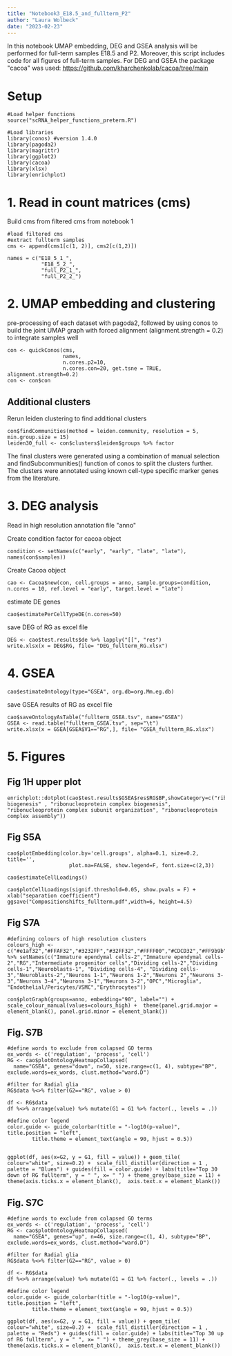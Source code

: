 ```yaml
---
title: "Notebook3_E18.5_and_fullterm_P2"
author: "Laura Wolbeck"
date: "2023-02-23"
---
```


In this notebook UMAP embedding, DEG and GSEA analysis will be performed for full-term samples E18.5 and P2. Moreover, this script includes code for all figures of full-term samples. 
For DEG and GSEA the package "cacoa" was used: https://github.com/kharchenkolab/cacoa/tree/main

# Setup
```{r setup, results='hide', warning=FALSE, message = FALSE}
#Load helper functions
source("scRNA_helper_functions_preterm.R")

#Load libraries
library(conos) #version 1.4.0
library(pagoda2)
library(magrittr)
library(ggplot2)
library(cacoa)
library(xlsx)
library(enrichplot)
```

# 1. Read in count matrices (cms)
Build cms from filtered cms from notebook 1

```{r, eval=F, echo=F}
#load filtered cms
#extract fullterm samples
cms <- append(cms1[c(1, 2)], cms2[c(1,2)])
```

```{r}
names = c("E18_5_1_",
           "E18_5_2_",
           "full_P2_1_",
           "full_P2_2_")
```

# 2. UMAP embedding and clustering
pre-processing of each dataset with pagoda2, followed by using conos to build the joint UMAP graph with forced alignment (alignment.strength = 0.2) to integrate samples well
```{r, eval=FALSE}
con <- quickConos(cms,
                  names,
                  n.cores.p2=10,
                  n.cores.con=20, get.tsne = TRUE, alignment.strength=0.2)
con <- con$con
```

## Additional clusters
Rerun leiden clustering to find additional clusters
```{r, eval=FALSE}
con$findCommunities(method = leiden.community, resolution = 5, min.group.size = 15)
leiden30_full <- con$clusters$leiden$groups %>% factor
```
The final clusters were generated using a combination of manual selection and findSubcommunities() function of conos to split the clusters further. The clusters were annotated using known cell-type specific marker genes from the literature.

# 3. DEG analysis
Read in high resolution annotation file "anno"

Create condition factor for cacoa object
```{r,eval=FALSE }
condition <- setNames(c("early", "early", "late", "late"), names(con$samples))
```

Create Cacoa object
```{r,eval=FALSE}
cao <- Cacoa$new(con, cell.groups = anno, sample.groups=condition, n.cores = 10, ref.level = "early", target.level = "late")
```

estimate DE genes
```{r,eval=FALSE}
cao$estimatePerCellTypeDE(n.cores=50) 
```

save DEG of RG as excel file 
```{r}
DEG <- cao$test.results$de %>% lapply("[[", "res") 
write.xlsx(x = DEG$RG, file= "DEG_fullterm_RG.xlsx")
```

# 4. GSEA
```{r}
cao$estimateOntology(type="GSEA", org.db=org.Mm.eg.db)
```

save GSEA results of RG as excel file
```{r}
cao$saveOntologyAsTable("fullterm_GSEA.tsv", name="GSEA")
GSEA <- read.table("fullterm_GSEA.tsv", sep="\t")
write.xlsx(x = GSEA[GSEA$V1=="RG",], file= "GSEA_fullterm_RG.xlsx")
```

# 5. Figures
## Fig 1H upper plot
```{r}
enrichplot::dotplot(cao$test.results$GSEA$res$RG$BP,showCategory=c("ribosome biogenesis" , "ribonucleoprotein complex biogenesis", "ribonucleoprotein complex subunit organization", "ribonucleoprotein complex assembly"))
```
## Fig S5A
```{r}
cao$plotEmbedding(color.by='cell.groups', alpha=0.1, size=0.2, title='', 
                    plot.na=FALSE, show.legend=F, font.size=c(2,3))
```
```{r}
cao$estimateCellLoadings()
```
```{r, fig.height=6}
cao$plotCellLoadings(signif.threshold=0.05, show.pvals = F) + xlab("separation coefficient") 
ggsave("Compositionshifts_fullterm.pdf",width=6, height=4.5)
```

## Fig S7A
```{r}
#defining colours of high resolution clusters
colours_high <- c("#e1af32","#FFAF32","#3232FF","#32FF32","#FFFF00","#CDCD32","#FF9b9b","#EB8C32","#C8961E","#FF3232","#AF3232","#B49191","#694646","#820000","#965050","#550505","#C80F0F","#AF32FF","#E632E6","#FFC8FF","#DBFF00") %>% setNames(c("Immature ependymal cells-2","Immature ependymal cells-2","RG","Intermediate progenitor cells","Dividing cells-2","Dividing cells-1","Neuroblasts-1", "Dividing cells-4", "Dividing cells-3","Neuroblasts-2","Neurons 1-1","Neurons 1-2","Neurons 2","Neurons 3-3","Neurons 3-4","Neurons 3-1","Neurons 3-2","OPC","Microglia", "Endothelial/Pericytes/VSMC","Erythrocytes"))
```

```{r}
con$plotGraph(groups=anno, embedding="90", label="") + scale_colour_manual(values=colours_high) +  theme(panel.grid.major = element_blank(), panel.grid.minor = element_blank())
```

## Fig. S7B
```{r}
#define words to exclude from colapsed GO terms
ex_words <- c('regulation', 'process', 'cell')
RG <- cao$plotOntologyHeatmapCollapsed(
  name="GSEA", genes="down", n=50, size.range=c(1, 4), subtype="BP", exclude.words=ex_words, clust.method="ward.D")

#filter for Radial glia
RG$data %<>% filter(G2=="RG", value > 0)

df <- RG$data
df %<>% arrange(value) %>% mutate(G1 = G1 %>% factor(., levels = .))

#define color legend
color.guide <- guide_colorbar(title = "-log10(p-value)", title.position = "left", 
        title.theme = element_text(angle = 90, hjust = 0.5))


ggplot(df, aes(x=G2, y = G1, fill = value)) + geom_tile( colour="white", size=0.2) +  scale_fill_distiller(direction = 1 , palette = "Blues") + guides(fill = color.guide) + labs(title="Top 30 down of RG fullterm", y = " ", x= " ") + theme_grey(base_size = 11) + theme(axis.ticks.x = element_blank(),  axis.text.x = element_blank())
```

## Fig. S7C
```{r, fig.width=7, fig.height=7}
#define words to exclude from colapsed GO terms
ex_words <- c('regulation', 'process', 'cell')
RG <- cao$plotOntologyHeatmapCollapsed(
  name="GSEA", genes="up", n=46, size.range=c(1, 4), subtype="BP", exclude.words=ex_words, clust.method="ward.D")

#filter for Radial glia
RG$data %<>% filter(G2=="RG", value > 0)

df <- RG$data
df %<>% arrange(value) %>% mutate(G1 = G1 %>% factor(., levels = .))

#define color legend
color.guide <- guide_colorbar(title = "-log10(p-value)", title.position = "left", 
        title.theme = element_text(angle = 90, hjust = 0.5))

ggplot(df, aes(x=G2, y = G1, fill = value)) + geom_tile( colour="white", size=0.2) +  scale_fill_distiller(direction = 1 , palette = "Reds") + guides(fill = color.guide) + labs(title="Top 30 up of RG fullterm", y = " ", x= " ") + theme_grey(base_size = 11) + theme(axis.ticks.x = element_blank(),  axis.text.x = element_blank())
```

